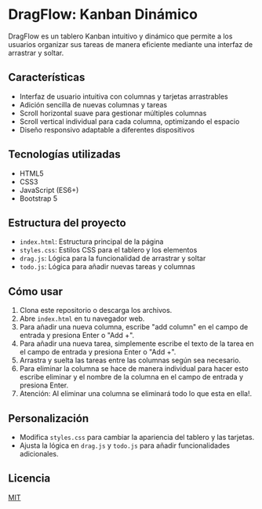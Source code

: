 # DragFlow: Kanban Dinámico

DragFlow es un tablero Kanban intuitivo y dinámico que permite a los usuarios organizar sus tareas de manera eficiente mediante una interfaz de arrastrar y soltar.

## Características

- Interfaz de usuario intuitiva con columnas y tarjetas arrastrables
- Adición sencilla de nuevas columnas y tareas
- Scroll horizontal suave para gestionar múltiples columnas
- Scroll vertical individual para cada columna, optimizando el espacio
- Diseño responsivo adaptable a diferentes dispositivos

## Tecnologías utilizadas

- HTML5
- CSS3
- JavaScript (ES6+)
- Bootstrap 5

## Estructura del proyecto

- `index.html`: Estructura principal de la página
- `styles.css`: Estilos CSS para el tablero y los elementos
- `drag.js`: Lógica para la funcionalidad de arrastrar y soltar
- `todo.js`: Lógica para añadir nuevas tareas y columnas

## Cómo usar

1. Clona este repositorio o descarga los archivos.
2. Abre `index.html` en tu navegador web.
3. Para añadir una nueva columna, escribe "add column" en el campo de entrada y presiona Enter o "Add +".
4. Para añadir una nueva tarea, simplemente escribe el texto de la tarea en el campo de entrada y presiona Enter o "Add +".
5. Arrastra y suelta las tareas entre las columnas según sea necesario.
6. Para eliminar la columna se hace de manera individual para hacer esto escribe eliminar y el nombre de la columna en el campo de entrada y presiona Enter.
7. Atención: Al eliminar una columna se eliminará todo lo que esta en ella!.

## Personalización

- Modifica `styles.css` para cambiar la apariencia del tablero y las tarjetas.
- Ajusta la lógica en `drag.js` y `todo.js` para añadir funcionalidades adicionales.


## Licencia

[MIT](https://choosealicense.com/licenses/mit/)
